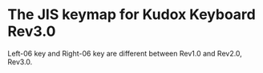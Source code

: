 # The JIS keymap for Kudox Keyboard Rev3.0

Left-06 key and Right-06 key are different between Rev1.0 and Rev2.0, Rev3.0.
